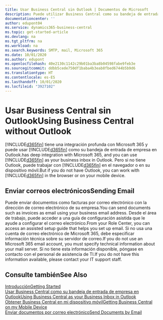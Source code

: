 ```yaml
---
title: Usar Business Central sin Outlook | Documentos de Microsoft
description: Puede utilizar Business Central como su bandeja de entrada de empresa en Outlook porque está integrado con Microsoft 365; sin embargo, también puede trabajar sin Outlook en un navegador o en su dispositivo móvil.
documentationcenter: ''
author: edupont04
ms.service: dynamics365-business-central
ms.topic: get-started-article
ms.devlang: na
ms.tgt_pltfrm: na
ms.workload: na
ms.search.keywords: SMTP, mail, Microsoft 365
ms.date: 10/01/2020
ms.author: edupont
ms.openlocfilehash: 40e2130c1142c29b01ba3ba8b04598fabe9feb3e
ms.sourcegitcommit: ddbb5cede750df1baba4b3eab8fbed6744b5b9d6
ms.translationtype: HT
ms.contentlocale: es-ES
ms.lasthandoff: 10/01/2020
ms.locfileid: "3927102"
---
```

# <a name="using-business-central-without-outlook"></a><span data-ttu-id="c5782-103">Usar Business Central sin Outlook</span><span class="sxs-lookup"><span data-stu-id="c5782-103">Using Business Central without Outlook</span></span>
[!INCLUDE[d365fin](includes/d365fin_md.md)] <span data-ttu-id="c5782-104">tiene una integración profunda con Microsoft 365 y puede usar [!INCLUDE[d365fin](includes/d365fin_md.md)] como su bandeja de entrada de empresa en Outlook.</span><span class="sxs-lookup"><span data-stu-id="c5782-104">has deep integration with Microsoft 365, and you can use [!INCLUDE[d365fin](includes/d365fin_md.md)] as your business inbox in Outlook.</span></span> <span data-ttu-id="c5782-105">Pero si no tiene Outlook, puede trabajar con [!INCLUDE[d365fin](includes/d365fin_md.md)] en el navegador o en su dispositivo móvil.</span><span class="sxs-lookup"><span data-stu-id="c5782-105">But if you do not have Outlook, you can work with [!INCLUDE[d365fin](includes/d365fin_md.md)] in the browser or on your mobile device.</span></span>  

## <a name="sending-email"></a><span data-ttu-id="c5782-106">Enviar correos electrónicos</span><span class="sxs-lookup"><span data-stu-id="c5782-106">Sending Email</span></span>
<span data-ttu-id="c5782-107">Puede enviar documentos como facturas por correo electrónico con la dirección de correo electrónico de su empresa.</span><span class="sxs-lookup"><span data-stu-id="c5782-107">You can send documents such as invoices as email using your business email address.</span></span> <span data-ttu-id="c5782-108">Desde el área de trabajo, puede acceder a una guía de configuración asistida que le ayude a configurar el correo electrónico.</span><span class="sxs-lookup"><span data-stu-id="c5782-108">From your Role Center, you can access an assisted setup guide that helps you set up email.</span></span> <span data-ttu-id="c5782-109">Si no usa una cuenta de correo electrónico de Microsoft 365, debe especificar información técnica sobre su servidor de correo.</span><span class="sxs-lookup"><span data-stu-id="c5782-109">If you do not use an Microsoft 365 email account, you must specify technical information about your mail server.</span></span> <span data-ttu-id="c5782-110">Si no tiene esta información disponible, póngase en contacto con el personal de asistencia de TI.</span><span class="sxs-lookup"><span data-stu-id="c5782-110">If you do not have this information available, please contact your IT support staff.</span></span>  


## <a name="see-also"></a><span data-ttu-id="c5782-111">Consulte también</span><span class="sxs-lookup"><span data-stu-id="c5782-111">See Also</span></span>
[<span data-ttu-id="c5782-112">Introducción</span><span class="sxs-lookup"><span data-stu-id="c5782-112">Getting Started</span></span>](product-get-started.md)  
[<span data-ttu-id="c5782-113">Usar Business Central como su bandeja de entrada de empresa en Outlook</span><span class="sxs-lookup"><span data-stu-id="c5782-113">Using Business Central as your Business Inbox in Outlook</span></span>](admin-outlook.md)  
[<span data-ttu-id="c5782-114">Obtener Business Central en mi dispositivo móvil</span><span class="sxs-lookup"><span data-stu-id="c5782-114">Getting Business Central on my Mobile Device</span></span>](install-mobile-app.md)  
[<span data-ttu-id="c5782-115">Enviar documentos por correo electrónico</span><span class="sxs-lookup"><span data-stu-id="c5782-115">Send Documents by Email</span></span>](ui-how-send-documents-email.md)
